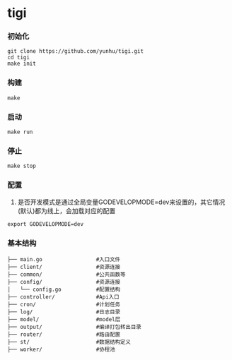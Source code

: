 
# tigi





### 初始化
```
git clone https://github.com/yunhu/tigi.git
cd tigi
make init
```
### 构建
```
make 
```
### 启动
```
make run
```

### 停止
```
make stop
```

### 配置
1. 是否开发模式是通过全局变量GODEVELOPMODE=dev来设置的，其它情况(默认)都为线上，会加载对应的配置
```shell
export GODEVELOPMODE=dev
```


### 基本结构
```
├── main.go                 #入口文件
├── client/                 #资源连接
├── common/                 #公共函数等
├── config/                 #资源连接
│   └── config.go           #配置结构 
├── controller/             #Api入口
├── cron/                   #计划任务
├── log/                    #日志目录
├── model/                  #model层
├── output/                 #编译打包转出目录
├── router/                 #路由配置
├── st/                     #数据结构定义
├── worker/                 #协程池
```
